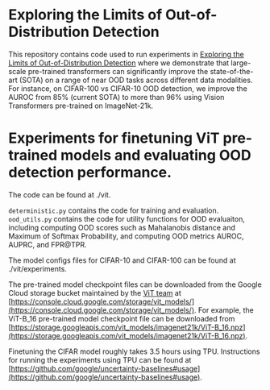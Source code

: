 # Exploring the Limits of Out-of-Distribution Detection

This repository contains code used to run experiments in
[Exploring the Limits of Out-of-Distribution Detection](https://arxiv.org/abs/2106.03004)
where we demonstrate that large-scale pre-trained transformers can significantly improve the state-of-the-art (SOTA) on a range of near OOD tasks across different data modalities. For instance, on CIFAR-100 vs CIFAR-10 OOD detection, we improve the AUROC from 85% (current SOTA) to more than 96% using Vision Transformers pre-trained on ImageNet-21k.


# Experiments for finetuning ViT pre-trained models and evaluating OOD detection performance.

The code can be found at ./vit.

`deterministic.py` contains the code for training and evaluation. `ood_utils.py` contains the code for utility functions for OOD evaluaiton, including computing OOD scores such as Mahalanobis distance and Maximum of Softmax Probability, and computing OOD metrics AUROC, AUPRC, and FPR@TPR.

The model configs files for CIFAR-10 and CIFAR-100 can be found at ./vit/experiments.

The pre-trained model checkpoint files can be downloaded from the Google Cloud storage bucket maintained by the [ViT team](https://github.com/google-research/vision_transformer) at [https://console.cloud.google.com/storage/vit_models/](https://console.cloud.google.com/storage/vit_models/).
For example, the ViT-B_16 pre-trained model checkpoint file can be downloaded from [https://storage.googleapis.com/vit_models/imagenet21k/ViT-B_16.npz](https://storage.googleapis.com/vit_models/imagenet21k/ViT-B_16.npz).

Finetuning the CIFAR model roughly takes 3.5 hours using TPU. Instructions for running the experiments using TPU can be found at [https://github.com/google/uncertainty-baselines#usage](https://github.com/google/uncertainty-baselines#usage).








